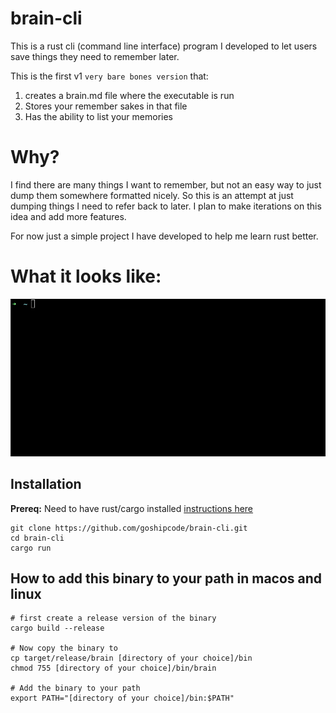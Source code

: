 # brain-cli

This is a rust cli (command line interface) program I developed to let users save things they need to remember later.

This is the first v1 `very bare bones version` that:
1. creates a brain.md file where the executable is run
2. Stores your remember sakes in that file
3. Has the ability to list your memories

# Why?
I find there are many things I want to remember, but not an easy way to just dump them somewhere formatted nicely. 
So this is an attempt at just dumping things I need to refer back to later. I plan to make iterations on this idea
and add more features. 

For now just a simple project I have developed to help me learn rust better.

# What it looks like:
![](./brainv1.gif)

## Installation
**Prereq:** Need to have rust/cargo installed [instructions here](https://doc.rust-lang.org/book/ch01-01-installation.html)

```
git clone https://github.com/goshipcode/brain-cli.git
cd brain-cli
cargo run 
```

## How to add this binary to your path in macos and linux
```
# first create a release version of the binary
cargo build --release

# Now copy the binary to 
cp target/release/brain [directory of your choice]/bin
chmod 755 [directory of your choice]/bin/brain

# Add the binary to your path
export PATH="[directory of your choice]/bin:$PATH"
```

